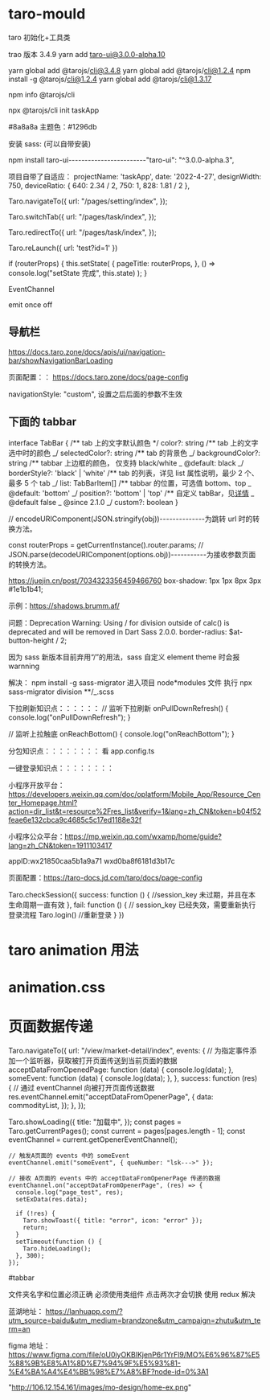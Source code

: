 # taro-mould

taro 初始化+工具类

trao 版本 3.4.9
yarn add taro-ui@3.0.0-alpha.10

yarn global add @tarojs/cli@3.4.8
yarn global add @tarojs/cli@1.2.4 npm install -g @tarojs/cli@1.2.4
yarn global add @tarojs/cli@1.3.17

npm info @tarojs/cli

npx @tarojs/cli init taskApp

#8a8a8a
主题色：#1296db

安装 sass: (可以自带安装)

npm install taro-ui------------------------"taro-ui": "^3.0.0-alpha.3",

项目自带了自适应：
projectName: 'taskApp',
date: '2022-4-27',
designWidth: 750,
deviceRatio: {
640: 2.34 / 2,
750: 1,
828: 1.81 / 2
},

<!-- 会自带返回 -->

Taro.navigateTo({
url: "/pages/setting/index",
});

<!-- tab 切换 -->

Taro.switchTab({
url: "/pages/task/index",
});

<!-- 重定向  不自带返回-->

Taro.redirectTo({
url: "/pages/task/index",
});

<!-- 关闭所有页面，打开到应用内的某个页面   不会有返回 有主页标示 -->

Taro.reLaunch({
url: 'test?id=1'
})

if (routerProps) {
this.setState(
{
pageTitle: routerProps,
},
() => console.log("setState 完成", this.state)
);
}

<!-- 页面间事件通信通道 -->

EventChannel

emit once off

## 导航栏

https://docs.taro.zone/docs/apis/ui/navigation-bar/showNavigationBarLoading

页面配置：：
https://docs.taro.zone/docs/page-config

navigationStyle: "custom", 设置之后后面的参数不生效

## 下面的 tabbar

interface TabBar {
/** tab 上的文字默认颜色 \*/
color?: string
/** tab 上的文字选中时的颜色 _/
selectedColor?: string
/\*\* tab 的背景色 _/
backgroundColor?: string
/** tabbar 上边框的颜色， 仅支持 black/white
_ @default: black
_/
borderStyle?: 'black' | 'white'
/** tab 的列表，详见 list 属性说明，最少 2 个、最多 5 个 tab _/
list: TabBarItem[]
/\*\* tabbar 的位置，可选值 bottom、top
_ @default: 'bottom'
_/
position?: 'bottom' | 'top'
/\*\* 自定义 tabBar，见[详情](https://developers.weixin.qq.com/miniprogram/dev/framework/ability/custom-tabbar.html)
_ @default false
_ @since 2.1.0
_/
custom?: boolean
}

// encodeURIComponent(JSON.stringify(obj))--------------为跳转 url 时的转换方法。

const routerProps = getCurrentInstance().router.params;
// JSON.parse(decodeURIComponent(options.obj))-----------为接收参数页面的转换方法。


https://juejin.cn/post/7034323356459466760
box-shadow: 1px 1px 8px 3px #1e1b1b41;

示例：https://shadows.brumm.af/

问题：Deprecation Warning: Using / for division outside of calc() is deprecated and will be removed in Dart Sass 2.0.0. border-radius: $at-button-height / 2;

因为 sass 新版本目前弃用“/”的用法，sass 自定义 element theme 时会报 warnning

解决：
npm install -g sass-migrator
进入项目 node\*modules 文件
执行 npx sass-migrator division \*\*/\_.scss

下拉刷新知识点：：：：：：
// 监听下拉刷新
onPullDownRefresh() {
console.log("onPullDownRefresh");
}

// 监听上拉触底
onReachBottom() {
console.log("onReachBottom");
}

分包知识点：：：：：：：：
看 app.config.ts

一键登录知识点：：：：：：：：

小程序开放平台：
https://developers.weixin.qq.com/doc/oplatform/Mobile_App/Resource_Center_Homepage.html?action=dir_list&t=resource%2Fres_list&verify=1&lang=zh_CN&token=b04f52feae6e132cbca9c4685c5c17ed1188e32f

小程序公众平台：https://mp.weixin.qq.com/wxamp/home/guide?lang=zh_CN&token=1911103417

appID:wx21850caa5b1a9a71 wxd0ba8f6181d3b17c

页面配置：https://taro-docs.jd.com/taro/docs/page-config

Taro.checkSession({
success: function () {
//session_key 未过期，并且在本生命周期一直有效
},
fail: function () {
// session_key 已经失效，需要重新执行登录流程
Taro.login() //重新登录
}
})

# taro animation 用法

# animation.css

# 页面数据传递

Taro.navigateTo({
url: "/view/market-detail/index",
events: {
// 为指定事件添加一个监听器，获取被打开页面传送到当前页面的数据
acceptDataFromOpenedPage: function (data) {
console.log(data);
},
someEvent: function (data) {
console.log(data);
},
},
success: function (res) {
// 通过 eventChannel 向被打开页面传送数据
res.eventChannel.emit("acceptDataFromOpenerPage", {
data: commodityList,
});
},
});

Taro.showLoading({
title: "加载中",
});
const pages = Taro.getCurrentPages();
const current = pages[pages.length - 1];
const eventChannel = current.getOpenerEventChannel();

    // 触发A页面的 events 中的 someEvent
    eventChannel.emit("someEvent", { queNumber: "lsk--->" });

    // 接收 A页面的 events 中的 acceptDataFromOpenerPage 传递的数据
    eventChannel.on("acceptDataFromOpenerPage", (res) => {
      console.log("page_test", res);
      setExData(res.data);

      if (!res) {
        Taro.showToast({ title: "error", icon: "error" });
        return;
      }
      setTimeout(function () {
        Taro.hideLoading();
      }, 300);
    });

#tabbar

文件夹名字和位置必须正确
必须使用类组件
点击两次才会切换 使用 redux 解决

蓝湖地址：
https://lanhuapp.com/?utm_source=baidu&utm_medium=brandzone&utm_campaign=zhutu&utm_term=an

figma 地址：
https://www.figma.com/file/oU0iyOKBlKjenP6r1YrFl9/MO%E6%96%87%E5%88%9B%E8%A1%8D%E7%94%9F%E5%93%81-%E4%BA%A4%E4%BB%98%E7%A8%BF?node-id=0%3A1

"http://106.12.154.161/images/mo-design/home-ex.png"
